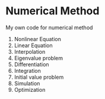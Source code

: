 # Numerical Method
 My own code for numerical method

1. Nonlinear Equation
2. Linear Equation
3. Interpolation
4. Eigenvalue problem
5. Differentiation
6. Integration
7. Initial value problem
8. Simulation
9. Optimization